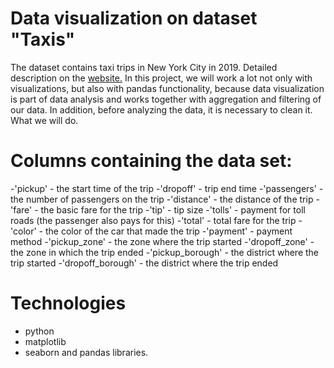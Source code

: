 # Data visualization on dataset "Taxis"
 
The dataset contains taxi trips in New York City in 2019. Detailed description on the [website.](https://www.nyc.gov/site/tlc/about/tlc-trip-record-data.page)
In this project, we will work a lot not only with visualizations, but also with pandas functionality, because data visualization is part of data analysis and works together with aggregation and filtering of our data. In addition, before analyzing the data, it is necessary to clean it. What we will do.

# Columns containing the data set:
-'pickup' - the start time of the trip
-'dropoff' - trip end time
-'passengers' - the number of passengers on the trip
-'distance' - the distance of the trip
-'fare' - the basic fare for the trip
-'tip' - tip size
-'tolls' - payment for toll roads (the passenger also pays for this)
-'total' - total fare for the trip
-'color' - the color of the car that made the trip
-'payment' - payment method
-'pickup_zone' - the zone where the trip started
-'dropoff_zone' - the zone in which the trip ended
-'pickup_borough' - the district where the trip started
-'dropoff_borough' - the district where the trip ended


# Technologies
- python
- matplotlib
- seaborn and pandas libraries.
